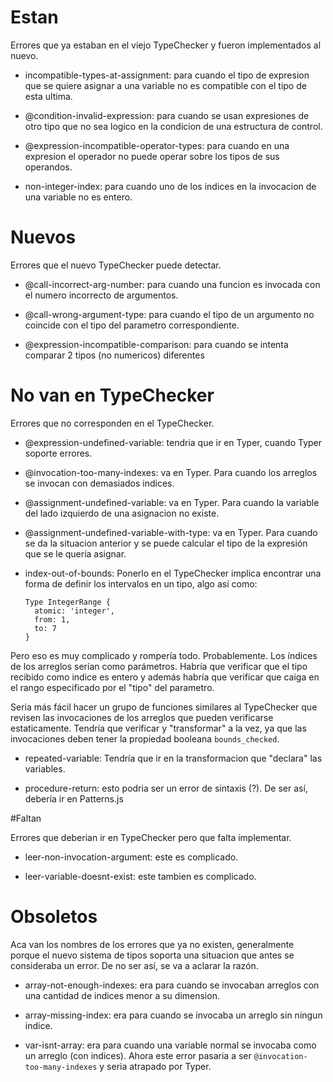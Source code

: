 # Estan

Errores que ya estaban en el viejo TypeChecker y fueron implementados al nuevo.

  - incompatible-types-at-assignment: para cuando el tipo de expresion que se
  quiere asignar a una variable no es compatible con el tipo de esta ultima.

  - @condition-invalid-expression: para cuando se usan expresiones de otro tipo
  que no sea logico en la condicion de una estructura de control.

  - @expression-incompatible-operator-types: para cuando en una expresion el
  operador no puede operar sobre los tipos de sus operandos.

  - non-integer-index: para cuando uno de los indices en la invocacion de una
  variable no es entero.

# Nuevos

Errores que el nuevo TypeChecker puede detectar.

- @call-incorrect-arg-number: para cuando una funcion es invocada con el numero
incorrecto de argumentos.

- @call-wrong-argument-type: para cuando el tipo de un argumento no coincide
con el tipo del parametro correspondiente.

- @expression-incompatible-comparison: para cuando se intenta comparar 2 tipos
(no numericos) diferentes


# No van en TypeChecker

Errores que no corresponden en el TypeChecker.

  - @expression-undefined-variable: tendria que ir en Typer, cuando Typer soporte
  errores.

  - @invocation-too-many-indexes: va en Typer. Para cuando los arreglos se invocan con
  demasiados indices.

  - @assignment-undefined-variable: va en Typer. Para cuando la variable del lado
  izquierdo de una asignacion no existe.

  - @assignment-undefined-variable-with-type: va en Typer. Para cuando se da la
  situacion anterior y se puede calcular el tipo de la expresión que se le
  quería asignar.

  - index-out-of-bounds: Ponerlo en el TypeChecker implica encontrar una forma de definir
  los intervalos en un tipo, algo así como:

    ~~~{.javascript}
    Type IntegerRange {
      atomic: 'integer',
      from: 1,
      to: 7
    }
    ~~~~~~~

  Pero eso es muy complicado y rompería todo. Probablemente. Los índices de los
  arreglos serían como parámetros. Habría que verificar que el tipo recibido como
  indice es entero y además habría que verificar que caiga en el rango especificado
  por el "tipo" del parametro.

  Seria más fácil hacer un grupo de funciones similares al TypeChecker que revisen las
  invocaciones de los arreglos que pueden verificarse estaticamente. Tendría que
  verificar y "transformar" a la vez, ya que las invocaciones deben tener la
  propiedad booleana `bounds_checked`.

  - repeated-variable: Tendría que ir en la transformacion que "declara" las
  variables.

  - procedure-return: esto podria ser un error de sintaxis (?). De ser así,
  debería ir en Patterns.js

#Faltan

Errores que deberian ir en TypeChecker pero que falta implementar.

  - leer-non-invocation-argument: este es complicado.

  - leer-variable-doesnt-exist: este tambien es complicado.

# Obsoletos

Aca van los nombres de los errores que ya no existen, generalmente
porque el nuevo sistema de tipos soporta una situacion que antes se consideraba
un error. De no ser así, se va a aclarar la razón.

  - array-not-enough-indexes: era para cuando se invocaban arreglos con una cantidad
  de indices menor a su dimension.

  - array-missing-index: era para cuando se invocaba un arreglo sin ningun indice.

  - var-isnt-array: era para cuando una variable normal se invocaba como un arreglo
  (con indices). Ahora este error pasaria a ser `@invocation-too-many-indexes` y
  seria atrapado por Typer.
